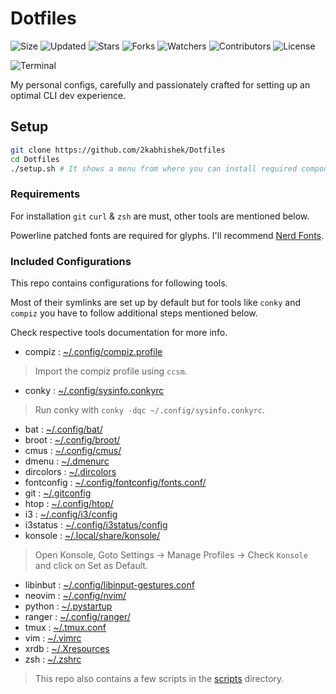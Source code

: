 # Dotfiles

![Size](https://img.shields.io/github/repo-size/2kabhishek/Dotfiles?style=plastic&color=0f0&label=Size)
![Updated](https://img.shields.io/github/last-commit/2kabhishek/Dotfiles?style=plastic&color=f00&label=Updated)
![Stars](https://img.shields.io/github/stars/2kabhishek/Dotfiles?style=plastic&color=ffc801&label=Stars)
![Forks](https://img.shields.io/github/forks/2kabhishek/Dotfiles?style=plastic&color=003cff&label=Forks)
![Watchers](https://img.shields.io/github/watchers/2kabhishek/Dotfiles?style=plastic&color=ff5500&label=Watchers)
![Contributors](https://img.shields.io/github/contributors/2kabhishek/Dotfiles?style=plastic&color=f0f&label=Contributors)
![License](https://img.shields.io/github/license/2kabhishek/Dotfiles?style=plastic&color=555&label=License)

![Terminal](https://i.imgur.com/XOJlQXU.png)

My personal configs, carefully and passionately crafted for setting up an optimal CLI dev experience.

## Setup

```bash
git clone https://github.com/2kabhishek/Dotfiles
cd Dotfiles
./setup.sh # It shows a menu from where you can install required components
```

### Requirements

For installation `git` `curl` & `zsh` are must, other tools are mentioned below.

Powerline patched fonts are required for glyphs. I'll recommend [Nerd Fonts](https://www.nerdfonts.com/).

### Included Configurations

This repo contains configurations for following tools.

Most of their symlinks are set up by default but for tools like `conky` and `compiz` you have to follow additional steps mentioned below.

Check respective tools documentation for more info.

- compiz : [~/.config/compiz.profile](https://github.com/2KAbhishek/Dotfiles/blob/master/.config/compiz.profile)

> Import the compiz profile using `ccsm`.

- conky : [~/.config/sysinfo.conkyrc](https://github.com/2KAbhishek/Dotfiles/blob/master/.config/sysinfo.conkyrc)

> Run conky with `conky -dqc ~/.config/sysinfo.conkyrc`.

- bat : [~/.config/bat/](https://github.com/2KAbhishek/Dotfiles/blob/master/.config/bat/)
- broot : [~/.config/broot/](https://github.com/2KAbhishek/Dotfiles/blob/master/.config/broot/)
- cmus : [~/.config/cmus/](https://github.com/2KAbhishek/Dotfiles/blob/master/.config/cmus/)
- dmenu : [~/.dmenurc](https://github.com/2KAbhishek/Dotfiles/blob/master/.dmenurc)
- dircolors : [~/.dircolors](https://github.com/2KAbhishek/Dotfiles/blob/master/.dircolors)
- fontconfig : [~/.config/fontconfig/fonts.conf/](https://github.com/2KAbhishek/Dotfiles/blob/master/.config/fontconfig/fonts.conf/)
- git : [~/.gitconfig](https://github.com/2KAbhishek/Dotfiles/blob/master/.gitconfig)
- htop : [~/.config/htop/](https://github.com/2KAbhishek/Dotfiles/blob/master/.config/htop/)
- i3 : [~/.config/i3/config](https://github.com/2KAbhishek/Dotfiles/blob/master/.config/i3/config)
- i3status : [~/.config/i3status/config](https://github.com/2KAbhishek/Dotfiles/blob/master/.config/i3status/config)
- konsole : [~/.local/share/konsole/](https://github.com/2KAbhishek/Dotfiles/blob/master/.local/share/konsole)

> Open Konsole, Goto Settings -> Manage Profiles -> Check `Konsole` and click on Set as Default.

- libinbut : [~/.config/libinput-gestures.conf](https://github.com/2KAbhishek/Dotfiles/blob/master/.config/libinput-gestures.conf)
- neovim : [~/.config/nvim/](https://github.com/2KAbhishek/Dotfiles/blob/master/.config/nvim/)
- python : [~/.pystartup](https://github.com/2KAbhishek/Dotfiles/blob/master/.pystartup)
- ranger : [~/.config/ranger/](https://github.com/2KAbhishek/Dotfiles/blob/master/.config/ranger/)
- tmux : [~/.tmux.conf](https://github.com/2KAbhishek/Dotfiles/blob/master/.tmux.conf)
- vim : [~/.vimrc](https://github.com/2KAbhishek/Dotfiles/blob/master/.vimrc)
- xrdb : [~/.Xresources](https://github.com/2KAbhishek/Dotfiles/blob/master/.Xresources)
- zsh : [~/.zshrc](https://github.com/2KAbhishek/Dotfiles/blob/master/.zshrc)

> This repo also contains a few scripts in the [scripts](https://github.com/2KAbhishek/Dotfiles/blob/master/scripts) directory.

